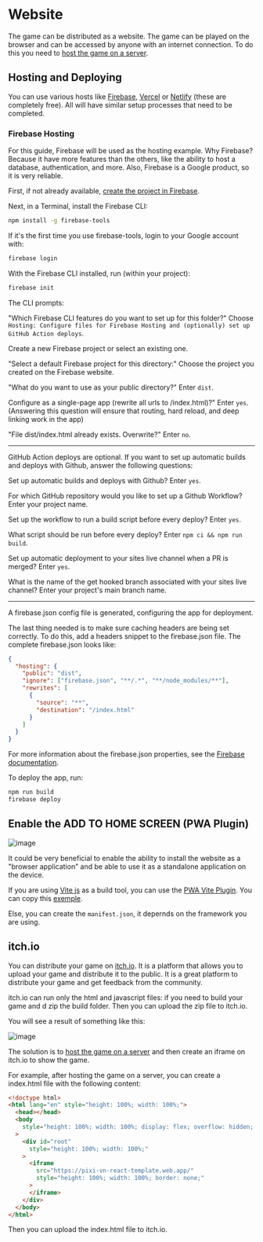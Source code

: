 # Website

The game can be distributed as a website. The game can be played on the browser and can be accessed by anyone with an internet connection. To do this you need to [host the game on a server](#hosting-and-deploying).

## Hosting and Deploying

You can use various hosts like [Firebase](https://firebase.google.com/), [Vercel](https://vercel.com/) or [Netlify](https://www.netlify.com/) (these are completely free). All will have similar setup processes that need to be completed.

### Firebase Hosting

For this guide, Firebase will be used as the hosting example. Why Firebase? Because it have more features than the others, like the ability to host a database, authentication, and more. Also, Firebase is a Google product, so it is very reliable.

First, if not already available, [create the project in Firebase](https://console.firebase.google.com/).

Next, in a Terminal, install the Firebase CLI:

```bash
npm install -g firebase-tools
```

If it's the first time you use firebase-tools, login to your Google account with:

```bash
firebase login
```

With the Firebase CLI installed, run (within your project):

```bash
firebase init
```

The CLI prompts:

"Which Firebase CLI features do you want to set up for this folder?" Choose `Hosting: Configure files for Firebase Hosting and (optionally) set up GitHub Action deploys`.

Create a new Firebase project or select an existing one.

"Select a default Firebase project for this directory:" Choose the project you created on the Firebase website.

"What do you want to use as your public directory?" Enter `dist`.

Configure as a single-page app (rewrite all urls to /index.html)?" Enter `yes`. (Answering this question will ensure that routing, hard reload, and deep linking work in the app)

"File dist/index.html already exists. Overwrite?" Enter `no`.

---

GitHub Action deploys are optional. If you want to set up automatic builds and deploys with Github, answer the following questions:

Set up automatic builds and deploys with Github? Enter `yes`.

For which GitHub repository would you like to set up a Github Workflow? Enter your project name.

Set up the workflow to run a build script before every deploy? Enter `yes`.

What script should be run before every deploy? Enter `npm ci && npm run build`.

Set up automatic deployment to your sites live channel when a PR is merged? Enter `yes`.

What is the name of the get hooked branch associated with your sites live channel? Enter your project's main branch name.

---

A firebase.json config file is generated, configuring the app for deployment.

The last thing needed is to make sure caching headers are being set correctly. To do this, add a headers snippet to the firebase.json file. The complete firebase.json looks like:

```json
{
  "hosting": {
    "public": "dist",
    "ignore": ["firebase.json", "**/.*", "**/node_modules/**"],
    "rewrites": [
      {
        "source": "**",
        "destination": "/index.html"
      }
    ]
  }
}
```

For more information about the firebase.json properties, see the [Firebase documentation](https://firebase.google.com/docs/hosting/full-config#section-firebase-json).

To deploy the app, run:

```bash
npm run build
firebase deploy
```

## Enable the ADD TO HOME SCREEN (PWA Plugin)

![image](https://github.com/user-attachments/assets/7afa46f0-347f-4d61-846c-b71ba39f0105)

It could be very beneficial to enable the ability to install the website as a "browser application" and be able to use it as a standalone application on the device.

If you are using [Vite js](https://vitejs.dev/) as a build tool, you can use the [PWA Vite Plugin](https://vite-pwa-org.netlify.app/). You can copy this [exemple](https://vite-pwa-org.netlify.app/guide/pwa-minimal-requirements.html#web-app-manifest).

Else, you can create the `manifest.json`, it depernds on the framework you are using.

## itch.io

You can distribute your game on [itch.io](https://itch.io/). It is a platform that allows you to upload your game and distribute it to the public. It is a great platform to distribute your game and get feedback from the community.

itch.io can run only the html and javascript files: if you need to build your game and d zip the build folder. Then you can upload the zip file to itch.io.

You will see a result of something like this:

![image](https://github.com/user-attachments/assets/0482a6fa-8c21-4fa6-b4e1-04f05bc4315d)

The solution is to [host the game on a server](#hosting-and-deploying) and then create an iframe on itch.io to show the game.

For example, after hosting the game on a server, you can create a index.html file with the following content:

```html
<!doctype html>
<html lang="en" style="height: 100%; width: 100%;">
  <head></head>
  <body
    style="height: 100%; width: 100%; display: flex; overflow: hidden; margin: 0; background-color: #242424;"
  >
    <div id="root"
      style="height: 100%; width: 100%;"
    >
      <iframe
        src="https://pixi-vn-react-template.web.app/"
        style="height: 100%; width: 100%; border: none;"
      >
      </iframe>
    </div>
  </body>
</html>
```

Then you can upload the index.html file to itch.io.
